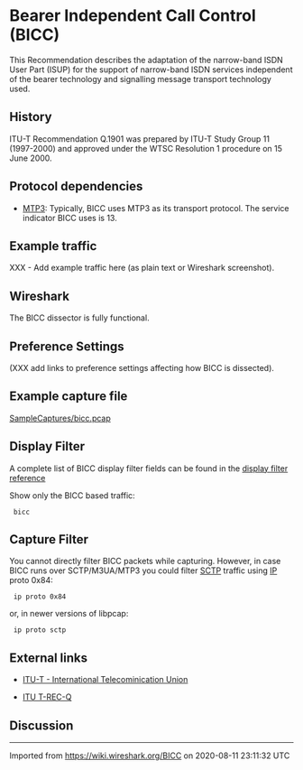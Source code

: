 # Bearer Independent Call Control (BICC)

This Recommendation describes the adaptation of the narrow-band ISDN User Part (ISUP) for the support of narrow-band ISDN services independent of the bearer technology and signalling message transport technology used.

## History

ITU-T Recommendation Q.1901 was prepared by ITU-T Study Group 11 (1997-2000) and approved under the WTSC Resolution 1 procedure on 15 June 2000.

## Protocol dependencies

  - [MTP3](/MTP3): Typically, BICC uses MTP3 as its transport protocol. The service indicator BICC uses is 13.

## Example traffic

XXX - Add example traffic here (as plain text or Wireshark screenshot).

## Wireshark

The BICC dissector is fully functional.

## Preference Settings

(XXX add links to preference settings affecting how BICC is dissected).

## Example capture file

[SampleCaptures/bicc.pcap](uploads/__moin_import__/attachments/SampleCaptures/bicc.pcap)

## Display Filter

A complete list of BICC display filter fields can be found in the [display filter reference](http://www.wireshark.org/docs/dfref/b/bicc.html)

Show only the BICC based traffic:

``` 
 bicc 
```

## Capture Filter

You cannot directly filter BICC packets while capturing. However, in case BICC runs over SCTP/M3UA/MTP3 you could filter [SCTP](/SCTP) traffic using [IP](/IP) proto 0x84:

``` 
 ip proto 0x84 
```

or, in newer versions of libpcap:

``` 
 ip proto sctp 
```

## External links

  - [ITU-T - International Telecominication Union](http://www.itu.int)

  - [ITU T-REC-Q](http://www.itu.int/rec/recommendation.asp?type=products&lang=e&parent=T-REC-Q)

## Discussion

---

Imported from https://wiki.wireshark.org/BICC on 2020-08-11 23:11:32 UTC
